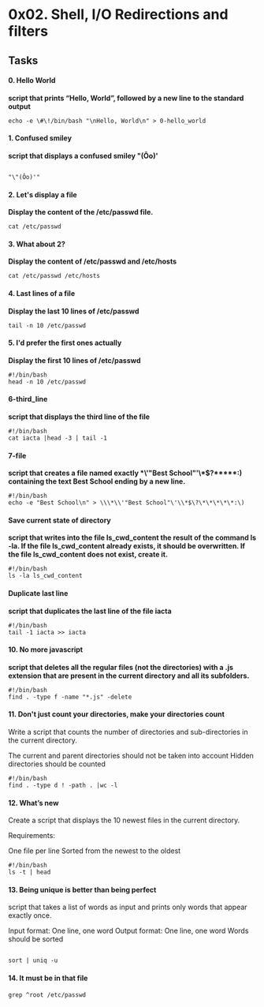 # 0x02. Shell, I/O Redirections and filters

## Tasks

#### 0. Hello World
**script that prints “Hello, World”, followed by a new line to the standard output**
```
echo -e \#\!/bin/bash "\nHello, World\n" > 0-hello_world
```

#### 1. Confused smiley
**script that displays a confused smiley "(Ôo)'**
```

"\"(Ôo)'"
```

#### 2. Let's display a file
**Display the content of the /etc/passwd file.**

```
cat /etc/passwd
```
#### 3. What about 2?
**Display the content of /etc/passwd and /etc/hosts**

```
cat /etc/passwd /etc/hosts
```
#### 4. Last lines of a file
**Display the last 10 lines of /etc/passwd**

```
tail -n 10 /etc/passwd
```
#### 5. I'd prefer the first ones actually

**Display the first 10 lines of /etc/passwd**
```
#!/bin/bash
head -n 10 /etc/passwd
```
#### 6-third_line
**script that displays the third line of the file**
```
#!/bin/bash
cat iacta |head -3 | tail -1
```
#### 7-file
**script that creates a file named exactly \*\\'"Best School"\'\\*$\?\*\*\*\*\*:) containing the text Best School ending by a new line.**
```
#!/bin/bash
echo -e "Best School\n" > \\\*\\'"Best School"\'\\*$\?\*\*\*\*\*:\)

```

#### Save current state of directory
**script that writes into the file ls_cwd_content the result of the command ls -la. If the file ls_cwd_content already exists, it should be overwritten. If the file ls_cwd_content does not exist, create it.**
```
#!/bin/bash
ls -la ls_cwd_content
```
#### Duplicate last line
**script that duplicates the last line of the file iacta**
```
#!/bin/bash
tail -1 iacta >> iacta
```
#### 10. No more javascript
**script that deletes all the regular files (not the directories) with a .js extension that are present in the current directory and all its subfolders.**
```
#!/bin/bash
find . -type f -name "*.js" -delete
```

#### 11. Don't just count your directories, make your directories count
Write a script that counts the number of directories and sub-directories in the current directory.

The current and parent directories should not be taken into account
Hidden directories should be counted

```
#!/bin/bash
find . -type d ! -path . |wc -l
```

#### 12. What’s new
Create a script that displays the 10 newest files in the current directory.

Requirements:

One file per line
Sorted from the newest to the oldest

```
#!/bin/bash
ls -t | head 
```
#### 13. Being unique is better than being perfect
script that takes a list of words as input and prints only words that appear exactly once.

Input format: One line, one word
Output format: One line, one word
Words should be sorted

```

sort | uniq -u     
```

#### 14. It must be in that file

```
grep ^root /etc/passwd

```
